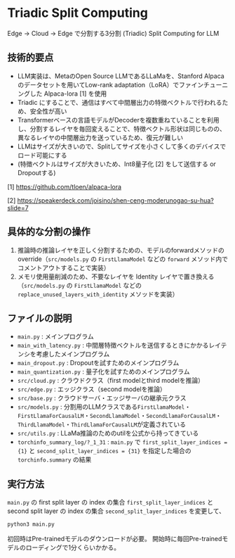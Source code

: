 # Triadic Split Computing

Edge -> Cloud -> Edge で分割する3分割 (Triadic) Split Computing for LLM


## 技術的要点

- LLM実装は、MetaのOpen Source LLMであるLLaMaを、Stanford Alpacaのデータセットを用いてLow-rank adaptation（LoRA）でファインチューニングした Alpaca-lora [1] を使用
- Triadic にすることで、通信はすべて中間層出力の特徴ベクトルで行われるため、安全性が高い
- Transformerベースの言語モデルがDecoderを複数重ねていることを利用し、分割するレイヤを毎回変えることで、特徴ベクトル形状は同じものの、異なるレイヤの中間層出力を送っているため、復元が難しい
- LLMはサイズが大きいので、Splitしてサイズを小さくして多くのデバイスでロード可能にする
- (特徴ベクトルはサイズが大きいため、Int8量子化 [2] をして送信する or Dropoutする)

[1] https://github.com/tloen/alpaca-lora

[2] https://speakerdeck.com/joisino/shen-ceng-moderunogao-su-hua?slide=7



## 具体的な分割の操作
1. 推論時の推論レイヤを正しく分割するための、モデルのforwardメソッドのoverride（`src/models.py` の `FirstLlamaModel` などの `forward` メソッド内でコメントアウトすることで実装）
2. メモリ使用量削減のため、不要なレイヤを Identity レイヤで置き換える（`src/models.py` の `FirstLlamaModel` などの `replace_unused_layers_with_identity` メソッドを実装）


## ファイルの説明

- `main.py` : メインプログラム
- `main_with_latency.py` : 中間層特徴ベクトルを送信するときにかかるレイテンシを考慮したメインプログラム
- `main_dropout.py` : Dropoutを試すためのメインプログラム
- `main_quantization.py` : 量子化を試すためのメインプログラム
- `src/cloud.py` : クラウドクラス（first modelとthird modelを推論）
- `src/edge.py` : エッジクラス（second modelを推論）
- `src/base.py` : クラウドサーバ・エッジサーバの継承元クラス
- `src/models.py` : 分割用のLLMクラスである`FirstLlamaModel`・`FirstLlamaForCausalLM`・`SecondLlamaModel`・`SecondLlamaForCausalLM`・`ThirdLlamaModel`・`ThirdLlamaForCausalLM`が定義されている
- `src/utils.py` : LLaMa推論のためのutilを公式から持ってきている
- `torchinfo_summary_log/?_1_31` : `main.py` で `first_split_layer_indices = {1}` と `second_split_layer_indices = {31}` を指定した場合の `torchinfo.summary` の結果


## 実行方法

`main.py` の first split layer の index の集合 `first_split_layer_indices` と second split layer の index の集合 `second_split_layer_indices` を変更して、

```bash
python3 main.py
```

初回時はPre-trainedモデルのダウンロードが必要。
開始時に毎回Pre-trainedモデルのローディングで1分くらいかかる。
